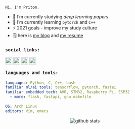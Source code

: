 [twitter]: https://www.twitter.com/rustyelectron
[medium]: https://medium.com/@rustyelectron
[linkedin]: https://www.linkedin.com/in/pritom-gogoi/
[gmail]: mailto:pritom.gogoi101@gmail.com

<!--
**rusty-electron/rusty-electron** is a ✨ _special_ ✨ repository because its `README.md` (this file) appears on your GitHub profile.

Here are some ideas to get you started:

- 🔭 I’m currently working on ...
- 🌱 I’m currently learning ...
- 👯 I’m looking to collaborate on ...
- 🤔 I’m looking for help with ...
- 💬 Ask me about ...
- 📫 How to reach me: ...
- 😄 Pronouns: ...
- ⚡ Fun fact: ...
-->

`Hi, I'm Pritom.`

- 🔭 I’m currently studying *deep learning papers*
- 🌱 I’m currently learning `pytorch` and `C++`
- ⚡ 2021 goals - improve my study culture
- 🗒️ here is [my blog](https://rustyelectron.live) and [my resume](https://rustyelectron.live/resume/index.html)

### `social links:`

[<img align="left" alt="twitter" width="22px" src="https://image.flaticon.com/icons/svg/733/733579.svg" />][twitter]
[<img align="left" alt="medium" width="22px" src="https://image.flaticon.com/icons/png/512/2111/2111502.png" />][medium]
[<img align="left" alt="linkedin" width="22px" src="https://image.flaticon.com/icons/png/512/174/174857.png" />][linkedin]
[<img align="left" alt="email" width="22px" src="https://image.flaticon.com/icons/svg/732/732200.svg" />][gmail]
<br>

### `languages and tools:`

```yaml
languages: Python, C, C++, bash
familiar ml/ai tools: tensorflow, pytorch, fastai
familiar embedded tech: AVR, STM32, Raspberry Pi, ESP32
  - more: flask, fastapi, gnu makefile
  
OS: Arch Linux
editors: Vim, emacs
```

<p align="center">
  <img alt="github stats" src="https://github-readme-stats.vercel.app/api?username=rusty-electron&show_icons=true&include_all_commits=true&hide_border=true&theme=dracula" />
</p>
